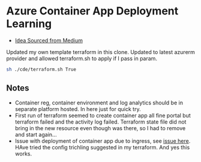 # Azure Container App Deployment Learning

- [Idea Sourced from Medium](https://medium.com/@abhimanyubajaj98/seamless-azure-container-apps-deployment-with-terraform-c2e56d719465)

Updated my own template terraform in this clone. Updated to latest azurerm provider and allowed terraform.sh to apply if I pass in param.

```bash
sh ./cde/terraform.sh True
```

## Notes

- Container reg, container environment and log analytics should be in separate platform hosted. In here just for quick try.
- First run of terraform seemed to create container app all fine portal but terraform failed and the activity log failed. Terraform state file did not bring in the new resource even though was there, so I had to remove and start again...
- Issue with deployment of container app due to ingress, see [issue here](https://github.com/hashicorp/terraform-provider-azurerm/issues/20435). HAve tried the config trichling suggested in my terraform. And yes this works.